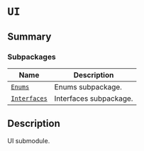 

# `UI`

<a id="summary"></a>

## Summary

### Subpackages

| Name | Description |
|-------------------------------------------------------------------------------------------------------|------------------------|
| [`Enums`](Enums/index.md#module-ansys.mechanical.stubs.v242.Ansys.Mechanical.UI.Enums)                | Enums subpackage.      |
| [`Interfaces`](Interfaces/index.md#module-ansys.mechanical.stubs.v242.Ansys.Mechanical.UI.Interfaces) | Interfaces subpackage. |

<a id="description"></a>

## Description

UI submodule.

<!-- !! processed by numpydoc !! -->

